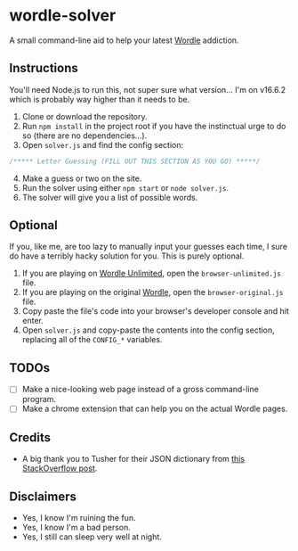 # wordle-solver
A small command-line aid to help your latest [Wordle](nytimes.com/games/wordle) addiction.

## Instructions
You'll need Node.js to run this, not super sure what version... I'm on v16.6.2 which is probably way higher than it needs to be.

1. Clone or download the repository.
2. Run `npm install` in the project root if you have the instinctual urge to do so (there are no dependencies...).
3. Open `solver.js` and find the config section:
```js
/***** Letter Guessing (FILL OUT THIS SECTION AS YOU GO) *****/
```
4. Make a guess or two on the site.
5. Run the solver using either `npm start` or `node solver.js`.
6. The solver will give you a list of possible words.

## Optional
If you, like me, are too lazy to manually input your guesses each time, I sure do have a terribly hacky solution for you. This is purely optional.
1. If you are playing on [Wordle Unlimited](https://www.wordleunlimited.com/), open the `browser-unlimited.js` file.
2. If you are playing on the original [Wordle](nytimes.com/games/wordle), open the `browser-original.js` file.
3. Copy paste the file's code into your browser's developer console and hit enter.
4. Open `solver.js` and copy-paste the contents into the config section, replacing all of the `CONFIG_*` variables.

## TODOs
- [ ] Make a nice-looking web page instead of a gross command-line program.
- [ ] Make a chrome extension that can help you on the actual Wordle pages.

## Credits
- A big thank you to Tusher for their JSON dictionary from [this StackOverflow post](https://stackoverflow.com/questions/41768215/english-json-dictionary-with-word-word-type-and-definition).

## Disclaimers
- Yes, I know I'm ruining the fun.
- Yes, I know I'm a bad person.
- Yes, I still can sleep very well at night.
